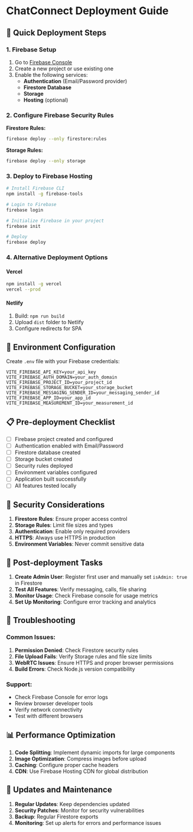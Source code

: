 # ChatConnect Deployment Guide

## 🚀 Quick Deployment Steps

### 1. Firebase Setup
1. Go to [Firebase Console](https://console.firebase.google.com)
2. Create a new project or use existing one
3. Enable the following services:
   - **Authentication** (Email/Password provider)
   - **Firestore Database**
   - **Storage**
   - **Hosting** (optional)

### 2. Configure Firebase Security Rules

**Firestore Rules:**
```bash
firebase deploy --only firestore:rules
```

**Storage Rules:**
```bash
firebase deploy --only storage
```

### 3. Deploy to Firebase Hosting

```bash
# Install Firebase CLI
npm install -g firebase-tools

# Login to Firebase
firebase login

# Initialize Firebase in your project
firebase init

# Deploy
firebase deploy
```

### 4. Alternative Deployment Options

#### Vercel
```bash
npm install -g vercel
vercel --prod
```

#### Netlify
1. Build: `npm run build`
2. Upload `dist` folder to Netlify
3. Configure redirects for SPA

## 🔧 Environment Configuration

Create `.env` file with your Firebase credentials:
```env
VITE_FIREBASE_API_KEY=your_api_key
VITE_FIREBASE_AUTH_DOMAIN=your_auth_domain
VITE_FIREBASE_PROJECT_ID=your_project_id
VITE_FIREBASE_STORAGE_BUCKET=your_storage_bucket
VITE_FIREBASE_MESSAGING_SENDER_ID=your_messaging_sender_id
VITE_FIREBASE_APP_ID=your_app_id
VITE_FIREBASE_MEASUREMENT_ID=your_measurement_id
```

## 📋 Pre-deployment Checklist

- [ ] Firebase project created and configured
- [ ] Authentication enabled with Email/Password
- [ ] Firestore database created
- [ ] Storage bucket created
- [ ] Security rules deployed
- [ ] Environment variables configured
- [ ] Application built successfully
- [ ] All features tested locally

## 🔐 Security Considerations

1. **Firestore Rules**: Ensure proper access control
2. **Storage Rules**: Limit file sizes and types
3. **Authentication**: Enable only required providers
4. **HTTPS**: Always use HTTPS in production
5. **Environment Variables**: Never commit sensitive data

## 📱 Post-deployment Tasks

1. **Create Admin User**: Register first user and manually set `isAdmin: true` in Firestore
2. **Test All Features**: Verify messaging, calls, file sharing
3. **Monitor Usage**: Check Firebase console for usage metrics
4. **Set Up Monitoring**: Configure error tracking and analytics

## 🐛 Troubleshooting

### Common Issues:
1. **Permission Denied**: Check Firestore security rules
2. **File Upload Fails**: Verify Storage rules and file size limits
3. **WebRTC Issues**: Ensure HTTPS and proper browser permissions
4. **Build Errors**: Check Node.js version compatibility

### Support:
- Check Firebase Console for error logs
- Review browser developer tools
- Verify network connectivity
- Test with different browsers

## 📊 Performance Optimization

1. **Code Splitting**: Implement dynamic imports for large components
2. **Image Optimization**: Compress images before upload
3. **Caching**: Configure proper cache headers
4. **CDN**: Use Firebase Hosting CDN for global distribution

## 🔄 Updates and Maintenance

1. **Regular Updates**: Keep dependencies updated
2. **Security Patches**: Monitor for security vulnerabilities
3. **Backup**: Regular Firestore exports
4. **Monitoring**: Set up alerts for errors and performance issues

